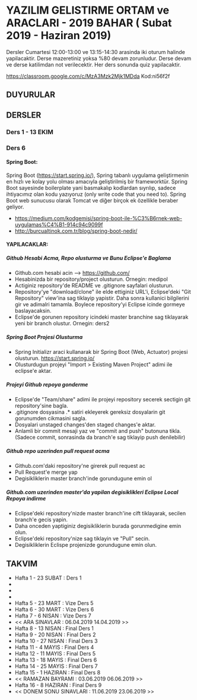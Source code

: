 # YAZILIM GELISTIRME ORTAM ve ARACLARI - 2019 BAHAR ( Subat 2019 - Haziran 2019)

Dersler Cumartesi 12:00-13:00 ve 13:15-14:30 arasinda iki oturum halinde yapilacaktir.
Derse mazeretiniz yoksa %80 devam zorunludur. Derse devam ve derse katilimdan not verilecektir.
Her ders sonunda quiz yapilacaktir.

https://classroom.google.com/c/MzA3Mzk2Mjk1MDda
Kod:ni56f2f

## DUYURULAR


## DERSLER

### Ders 1 - 13 EKIM


### Ders 6 

#### Spring Boot: 
Spring Boot (https://start.spring.io/), Spring tabanlı uygulama geliştirmenin en hızlı ve kolay yolu olması amacıyla geliştirilmiş bir frameworktür. Spring Boot sayesinde boilerplate yani basmakalıp kodlardan sıyrılıp, sadece ihtiyacımız olan kodu yazıyoruz (only write code that you need to). Spring Boot web sunucusu olarak Tomcat ve diğer birçok ek özellikle beraber geliyor.

* https://medium.com/kodgemisi/spring-boot-ile-%C3%B6rnek-web-uygulamas%C4%B1-914c94c9099f
* http://burcualtinok.com.tr/blog/spring-boot-nedir/

#### YAPILACAKLAR:

##### Github Hesabi Acma, Repo olusturma ve Bunu Eclipse'e Baglama
* Github.com hesabi acin --> https://github.com/
* Hesabinizda bir repository/project olusturun. Ornegin: medipol
* Actiginiz repository'de README ve .gitignore sayfalari olusturun.
* Repository'ye "download/clone" ile elde ettiginiz URL'i, Eclipse'deki "Git Repository" view'ina sag tiklayip yapistir. Daha sonra kullanici bilgilerini gir ve adimalri tamamla. Boylece repository'yi Eclipse icinde gormeye baslayacaksin.
* Eclipse'de gorunen repository icindeki master branchine sag tiklayarak yeni bir branch olustur. Ornegin: ders2

##### Spring Boot Projesi Olusturma
* Spring Initializr araci kullanarak bir Spring Boot (Web, Actuator) projesi olusturun. https://start.spring.io/
* Olusturdugun projeyi "Import > Existing Maven Project" adimi ile eclipse'e aktar.

##### Projeyi Github repoya gonderme
* Eclipse'de "Team/share" adimi ile projeyi repository secerek sectigin git repository'sine bagla.
* .gitignore dosyasina .* satiri ekleyerek gereksiz dosyalarin git gorunumden cikmasini sagla.
* Dosyalari unstaged changes'den staged changes'e aktar.
* Anlamli bir commit mesaji yaz ve "commit and push" butonuna tikla. (Sadece commit, sonrasinda da branch'e sag tiklayip push denilebilir)

##### Github repo uzerinden pull request acma
* Github.com'daki repository'ne girerek pull request ac
* Pull Request'e merge yap
* Degisikliklerin master branch'inde gorundugune emin ol

##### Github.com uzerinden master'da yapilan degisiklikleri Eclipse Local Repoya indirme
* Eclipse'deki repository'nizde master branch'ine cift tiklayarak, secilen branch'e gecis yapin.
* Daha onceden yaptiginiz degisikliklerin burada gorunmedigine emin olun.
* Eclipse'deki repository'nize sag tiklayin ve "Pull" secin.
* Degisikliklerin Eclispe projenizde gorundugune emin olun.

## TAKVIM

* Hafta 1 - 23 SUBAT : Ders 1
*
*
*
* Hafta 5 - 23 MART  : Vize Ders 5
* Hafta 6 - 30 MART  : Vize Ders 6
* Hafta 7 - 6 NISAN  : Vize Ders 7
* << ARA SINAVLAR : 06.04.2019	14.04.2019 >>
* Hafta 8 - 13 NISAN  : Final Ders 1
* Hafta 9 - 20 NISAN  : Final Ders 2
* Hafta 10 - 27 NISAN  : Final Ders 3
* Hafta 11 - 4 MAYIS  : Final Ders 4
* Hafta 12 - 11 MAYIS  : Final Ders 5
* Hafta 13 - 18 MAYIS  : Final Ders 6
* Hafta 14 - 25 MAYIS  : Final Ders 7
* Hafta 15 - 1 HAZIRAN  : Final Ders 8
* << RAMAZAN BAYRAMI : 03.06.2019	06.06.2019 >>
* Hafta 16 - 8 HAZIRAN  : Final Ders 9
* << DONEM SONU SINAVLARI : 11.06.2019	23.06.2019 >>
